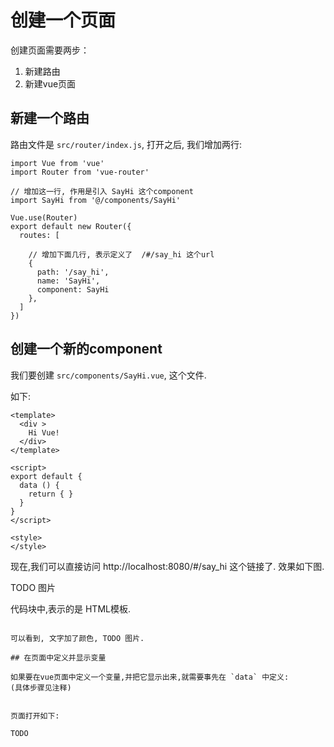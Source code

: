 # 创建一个页面

创建页面需要两步：

1. 新建路由
2. 新建vue页面


## 新建一个路由

路由文件是 `src/router/index.js`, 打开之后, 我们增加两行:

```
import Vue from 'vue'
import Router from 'vue-router'

// 增加这一行, 作用是引入 SayHi 这个component
import SayHi from '@/components/SayHi'

Vue.use(Router)
export default new Router({
  routes: [

    // 增加下面几行, 表示定义了  /#/say_hi 这个url
    {
      path: '/say_hi',
      name: 'SayHi',
      component: SayHi
    },
  ]
})
```

## 创建一个新的component

我们要创建 `src/components/SayHi.vue`, 这个文件.

如下:

```
<template>
  <div >
    Hi Vue!
  </div>
</template>

<script>
export default {
  data () {
    return { }
  }
}
</script>

<style>
</style>

```

现在,我们可以直接访问  http://localhost:8080/#/say_hi 这个链接了. 效果如下图.

TODO 图片


<template></template> 代码块中,表示的是 HTML模板.
<script>表示的是 js 代码. 所有的js代码都写在这里.
<style>表示所有的 CSS/scss/less 文件都可以写在这里.

## 为页面增加一些样式

例如,我们可以把页面加一些样式:

```

<template>
  <div class='hi'>
    Hi Vue!
  </div>
</template>

<script>
export default {
  data () {
    return { }
  }
}
</script>

<style>
.hi {
  color: red;
  font-size: 20px;
}
</style>
```

可以看到, 文字加了颜色, TODO 图片.

## 在页面中定义并显示变量

如果要在vue页面中定义一个变量,并把它显示出来,就需要事先在 `data` 中定义:
(具体步骤见注释)

```
<template>
  <div>
    <!--  步骤2: 在这里显示 message -->
    {{message}}
  </div>
</template>

<script>
export default {
  data () {
    return {
      // 步骤1: 这里定义了变量 message 的初始值
      message: '你好Vue! 本消息来自于变量'
    }
  }
}
</script>

<style>
</style>
```

页面打开如下:

TODO
